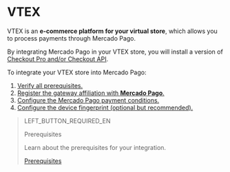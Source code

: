 # VTEX

VTEX is an **e-commerce platform for your virtual store**, which allows you to process payments through Mercado Pago.

By integrating Mercado Pago in your VTEX store, you will install a version of [Checkout Pro and/or Checkout API](https://www.mercadopago[FAKER][URL][DOMAIN]/herramientas-para-vender/cobrar).

To integrate your VTEX store into Mercado Pago:

1. [Verify all prerequisites.](https://www.mercadopago[FAKER][URL][DOMAIN]/developers/en/guides/plugins/unofficial/vtex/prerequisites)
2. [Register the gateway affiliation with **Mercado Pago**.](https://www.mercadopago[FAKER][URL][DOMAIN]/developers/en/guides/plugins/unofficial/vtex/gateway-affiliations)
3. [Configure the Mercado Pago payment conditions.](https://www.mercadopago[FAKER][URL][DOMAIN]/developers/en/guides/plugins/unofficial/vtex/configure-payment-conditions)
4. [Configure the device fingerprint (optional but recommended).](https://www.mercadopago[FAKER][URL][DOMAIN]/developers/en/guides/plugins/unofficial/vtex/device-fingerprint)

> LEFT_BUTTON_REQUIRED_EN
>
> Prerequisites
>
> Learn about the prerequisites for your integration.
>
> [Prerequisites](https://www.mercadopago[FAKER][URL][DOMAIN]/developers/en/guides/plugins/unofficial/vtex/prerequisites)